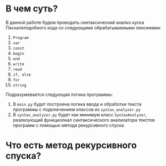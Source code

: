 # В чем суть?

В данной работе будем проводить синтаксический анализ куска Паскалеподобного кода со следующими обрабатываемыми лексемами:

1. `Program`
2. `var`
3. `const`
4. `begin`
5. `end`
6. `write`
7. `read`
8. `if, else`
9. `for`
10. `string`

Подразумевается следующая логика программы:

1. В `main.py` будет построена логика ввода и обработки текста программы с подключением классов из `syntax_analyzer.py`
2. В `syntax_analyzer.py` будет как минимум класс `SyntaxAnalyzer`, реализующий функциолнал синтаксического анализатора текстов программ с помощью метода рекурсивного спуска

# Что есть метод рекурсивного спуска?
